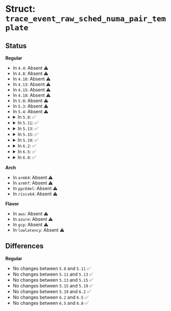 # Struct: <code>trace_event_raw_sched_numa_pair_template</code>

## Status
<b>Regular</b>
<ul>
<li>
In <code>4.4</code>: Absent ⚠️
</li>
<li>
In <code>4.8</code>: Absent ⚠️
</li>
<li>
In <code>4.10</code>: Absent ⚠️
</li>
<li>
In <code>4.13</code>: Absent ⚠️
</li>
<li>
In <code>4.15</code>: Absent ⚠️
</li>
<li>
In <code>4.18</code>: Absent ⚠️
</li>
<li>
In <code>5.0</code>: Absent ⚠️
</li>
<li>
In <code>5.3</code>: Absent ⚠️
</li>
<li>
In <code>5.4</code>: Absent ⚠️
</li>
<li>
<details>
<summary>In <code>5.8</code>: ✅</summary>

```c
struct trace_event_raw_sched_numa_pair_template {
    struct trace_entry ent;
    pid_t src_pid;
    pid_t src_tgid;
    pid_t src_ngid;
    int src_cpu;
    int src_nid;
    pid_t dst_pid;
    pid_t dst_tgid;
    pid_t dst_ngid;
    int dst_cpu;
    int dst_nid;
    char __data[0];
};
```
</details>
</li>
<li>
<details>
<summary>In <code>5.11</code>: ✅</summary>

```c
struct trace_event_raw_sched_numa_pair_template {
    struct trace_entry ent;
    pid_t src_pid;
    pid_t src_tgid;
    pid_t src_ngid;
    int src_cpu;
    int src_nid;
    pid_t dst_pid;
    pid_t dst_tgid;
    pid_t dst_ngid;
    int dst_cpu;
    int dst_nid;
    char __data[0];
};
```
</details>
</li>
<li>
<details>
<summary>In <code>5.13</code>: ✅</summary>

```c
struct trace_event_raw_sched_numa_pair_template {
    struct trace_entry ent;
    pid_t src_pid;
    pid_t src_tgid;
    pid_t src_ngid;
    int src_cpu;
    int src_nid;
    pid_t dst_pid;
    pid_t dst_tgid;
    pid_t dst_ngid;
    int dst_cpu;
    int dst_nid;
    char __data[0];
};
```
</details>
</li>
<li>
<details>
<summary>In <code>5.15</code>: ✅</summary>

```c
struct trace_event_raw_sched_numa_pair_template {
    struct trace_entry ent;
    pid_t src_pid;
    pid_t src_tgid;
    pid_t src_ngid;
    int src_cpu;
    int src_nid;
    pid_t dst_pid;
    pid_t dst_tgid;
    pid_t dst_ngid;
    int dst_cpu;
    int dst_nid;
    char __data[0];
};
```
</details>
</li>
<li>
<details>
<summary>In <code>5.19</code>: ✅</summary>

```c
struct trace_event_raw_sched_numa_pair_template {
    struct trace_entry ent;
    pid_t src_pid;
    pid_t src_tgid;
    pid_t src_ngid;
    int src_cpu;
    int src_nid;
    pid_t dst_pid;
    pid_t dst_tgid;
    pid_t dst_ngid;
    int dst_cpu;
    int dst_nid;
    char __data[0];
};
```
</details>
</li>
<li>
<details>
<summary>In <code>6.2</code>: ✅</summary>

```c
struct trace_event_raw_sched_numa_pair_template {
    struct trace_entry ent;
    pid_t src_pid;
    pid_t src_tgid;
    pid_t src_ngid;
    int src_cpu;
    int src_nid;
    pid_t dst_pid;
    pid_t dst_tgid;
    pid_t dst_ngid;
    int dst_cpu;
    int dst_nid;
    char __data[0];
};
```
</details>
</li>
<li>
<details>
<summary>In <code>6.5</code>: ✅</summary>

```c
struct trace_event_raw_sched_numa_pair_template {
    struct trace_entry ent;
    pid_t src_pid;
    pid_t src_tgid;
    pid_t src_ngid;
    int src_cpu;
    int src_nid;
    pid_t dst_pid;
    pid_t dst_tgid;
    pid_t dst_ngid;
    int dst_cpu;
    int dst_nid;
    char __data[0];
};
```
</details>
</li>
<li>
<details>
<summary>In <code>6.8</code>: ✅</summary>

```c
struct trace_event_raw_sched_numa_pair_template {
    struct trace_entry ent;
    pid_t src_pid;
    pid_t src_tgid;
    pid_t src_ngid;
    int src_cpu;
    int src_nid;
    pid_t dst_pid;
    pid_t dst_tgid;
    pid_t dst_ngid;
    int dst_cpu;
    int dst_nid;
    char __data[0];
};
```
</details>
</li>
</ul>
<b>Arch</b>
<ul>
<li>
In <code>arm64</code>: Absent ⚠️
</li>
<li>
In <code>armhf</code>: Absent ⚠️
</li>
<li>
In <code>ppc64el</code>: Absent ⚠️
</li>
<li>
In <code>riscv64</code>: Absent ⚠️
</li>
</ul>
<b>Flavor</b>
<ul>
<li>
In <code>aws</code>: Absent ⚠️
</li>
<li>
In <code>azure</code>: Absent ⚠️
</li>
<li>
In <code>gcp</code>: Absent ⚠️
</li>
<li>
In <code>lowlatency</code>: Absent ⚠️
</li>
</ul>

## Differences
<b>Regular</b>
<ul>
<li>
No changes between <code>5.8</code> and <code>5.11</code> ✅
</li>
<li>
No changes between <code>5.11</code> and <code>5.13</code> ✅
</li>
<li>
No changes between <code>5.13</code> and <code>5.15</code> ✅
</li>
<li>
No changes between <code>5.15</code> and <code>5.19</code> ✅
</li>
<li>
No changes between <code>5.19</code> and <code>6.2</code> ✅
</li>
<li>
No changes between <code>6.2</code> and <code>6.5</code> ✅
</li>
<li>
No changes between <code>6.5</code> and <code>6.8</code> ✅
</li>
</ul>
